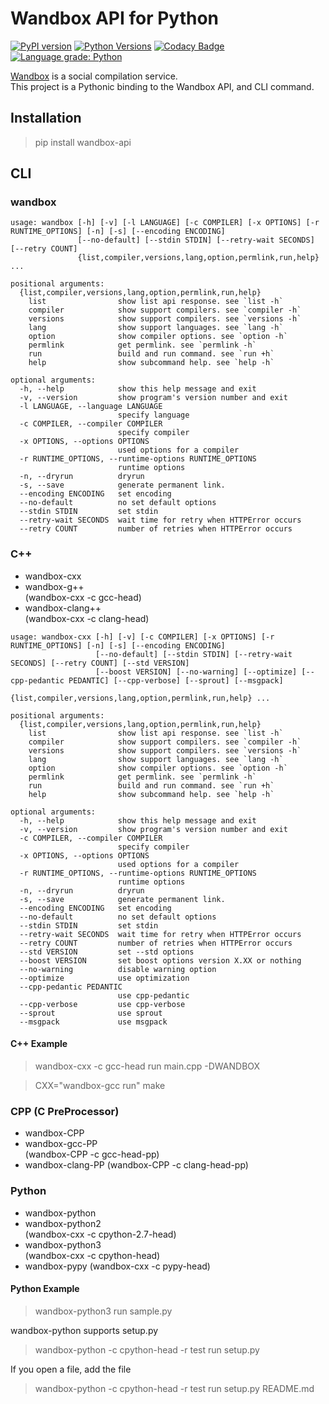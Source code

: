 # Wandbox API for Python

[![PyPI version](https://badge.fury.io/py/wandbox-api.svg)](https://badge.fury.io/py/wandbox-api)
[![Python Versions](https://img.shields.io/pypi/pyversions/wandbox_api.svg)](https://pypi.org/project/wandbox-api/)
[![Codacy Badge](https://api.codacy.com/project/badge/Grade/2ff3eb34b617416c97f590b45b5e82fe)](https://app.codacy.com/manual/srz-zumix/wandbox-api?utm_source=github.com&utm_medium=referral&utm_content=srz-zumix/wandbox-api&utm_campaign=Badge_Grade_Settings)
[![Language grade: Python](https://img.shields.io/lgtm/grade/python/g/srz-zumix/wandbox-api.svg?logo=lgtm&logoWidth=18)](https://lgtm.com/projects/g/srz-zumix/wandbox-api/context:python)

[Wandbox](http://melpon.org/wandbox/) is a social compilation service.  
This project is a Pythonic binding to the Wandbox API, and CLI command.

## Installation

> pip install wandbox-api

## CLI

### wandbox

```
usage: wandbox [-h] [-v] [-l LANGUAGE] [-c COMPILER] [-x OPTIONS] [-r RUNTIME_OPTIONS] [-n] [-s] [--encoding ENCODING]
               [--no-default] [--stdin STDIN] [--retry-wait SECONDS] [--retry COUNT]
               {list,compiler,versions,lang,option,permlink,run,help} ...

positional arguments:
  {list,compiler,versions,lang,option,permlink,run,help}
    list                show list api response. see `list -h`
    compiler            show support compilers. see `compiler -h`
    versions            show support compilers. see `versions -h`
    lang                show support languages. see `lang -h`
    option              show compiler options. see `option -h`
    permlink            get permlink. see `permlink -h`
    run                 build and run command. see `run +h`
    help                show subcommand help. see `help -h`

optional arguments:
  -h, --help            show this help message and exit
  -v, --version         show program's version number and exit
  -l LANGUAGE, --language LANGUAGE
                        specify language
  -c COMPILER, --compiler COMPILER
                        specify compiler
  -x OPTIONS, --options OPTIONS
                        used options for a compiler
  -r RUNTIME_OPTIONS, --runtime-options RUNTIME_OPTIONS
                        runtime options
  -n, --dryrun          dryrun
  -s, --save            generate permanent link.
  --encoding ENCODING   set encoding
  --no-default          no set default options
  --stdin STDIN         set stdin
  --retry-wait SECONDS  wait time for retry when HTTPError occurs
  --retry COUNT         number of retries when HTTPError occurs
```

### C++

* wandbox-cxx
* wandbox-g++  
  (wandbox-cxx -c gcc-head)
* wandbox-clang++  
  (wandbox-cxx -c clang-head)

```
usage: wandbox-cxx [-h] [-v] [-c COMPILER] [-x OPTIONS] [-r RUNTIME_OPTIONS] [-n] [-s] [--encoding ENCODING]
                   [--no-default] [--stdin STDIN] [--retry-wait SECONDS] [--retry COUNT] [--std VERSION]
                   [--boost VERSION] [--no-warning] [--optimize] [--cpp-pedantic PEDANTIC] [--cpp-verbose] [--sprout] [--msgpack]
                   {list,compiler,versions,lang,option,permlink,run,help} ...

positional arguments:
  {list,compiler,versions,lang,option,permlink,run,help}
    list                show list api response. see `list -h`
    compiler            show support compilers. see `compiler -h`
    versions            show support compilers. see `versions -h`
    lang                show support languages. see `lang -h`
    option              show compiler options. see `option -h`
    permlink            get permlink. see `permlink -h`
    run                 build and run command. see `run +h`
    help                show subcommand help. see `help -h`

optional arguments:
  -h, --help            show this help message and exit
  -v, --version         show program's version number and exit
  -c COMPILER, --compiler COMPILER
                        specify compiler
  -x OPTIONS, --options OPTIONS
                        used options for a compiler
  -r RUNTIME_OPTIONS, --runtime-options RUNTIME_OPTIONS
                        runtime options
  -n, --dryrun          dryrun
  -s, --save            generate permanent link.
  --encoding ENCODING   set encoding
  --no-default          no set default options
  --stdin STDIN         set stdin
  --retry-wait SECONDS  wait time for retry when HTTPError occurs
  --retry COUNT         number of retries when HTTPError occurs
  --std VERSION         set --std options
  --boost VERSION       set boost options version X.XX or nothing
  --no-warning          disable warning option
  --optimize            use optimization
  --cpp-pedantic PEDANTIC
                        use cpp-pedantic
  --cpp-verbose         use cpp-verbose
  --sprout              use sprout
  --msgpack             use msgpack
```

#### C++ Example

> wandbox-cxx -c gcc-head run main.cpp -DWANDBOX

> CXX="wandbox-gcc run" make

### CPP (C PreProcessor)

* wandbox-CPP
* wandbox-gcc-PP  
  (wandbox-CPP -c gcc-head-pp)
* wandbox-clang-PP
  (wandbox-CPP -c clang-head-pp)

### Python

* wandbox-python
* wandbox-python2  
  (wandbox-cxx -c cpython-2.7-head)
* wandbox-python3  
  (wandbox-cxx -c cpython-head)
* wandbox-pypy
  (wandbox-cxx -c pypy-head)

#### Python Example

> wandbox-python3 run sample.py

wandbox-python supports setup.py

> wandbox-python -c cpython-head -r test run setup.py

If you open a file, add the file

> wandbox-python -c cpython-head -r test run setup.py README.md
